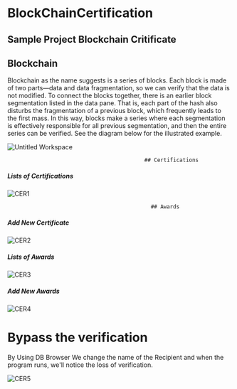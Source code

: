 
# BlockChainCertification


## Sample Project Blockchain Critificate

## Blockchain

Blockchain as the name suggests is a series of blocks. Each block is made of two parts—data and data fragmentation, so we can verify that the data is not modified. To connect the blocks together, there is an earlier block segmentation listed in the data pane. That is, each part of the hash also disturbs the fragmentation of a previous block, which frequently leads to the first mass. In this way, blocks make a series where each segmentation is effectively responsible for all previous segmentation, and then the entire series can be verified. See the diagram below for the illustrated example.

![Untitled Workspace](https://user-images.githubusercontent.com/31998695/114116693-07252000-98dd-11eb-8e99-72d048a0e299.jpg)



                                               ## Certifications

##### Lists of  Certifications

![CER1](https://user-images.githubusercontent.com/31998695/114113903-9fb8a180-98d7-11eb-8dea-8d9627cb0f4f.jpg)

                                                 ## Awards
##### Add New Certificate

![CER2](https://user-images.githubusercontent.com/31998695/114113950-af37ea80-98d7-11eb-9159-0f28e7860a71.jpg)

##### Lists of Awards

![CER3](https://user-images.githubusercontent.com/31998695/114113961-b4953500-98d7-11eb-8631-403436908cb8.jpg)

##### Add New Awards

![CER4](https://user-images.githubusercontent.com/31998695/114113970-b828bc00-98d7-11eb-944b-334d7c41f0c8.jpg)


# Bypass the verification

By Using DB Browser
We change the name of the Recipient and when the program runs, we'll notice the loss of verification.

![CER5](https://user-images.githubusercontent.com/31998695/114113975-bc54d980-98d7-11eb-9236-2ef150bb4712.jpg)


